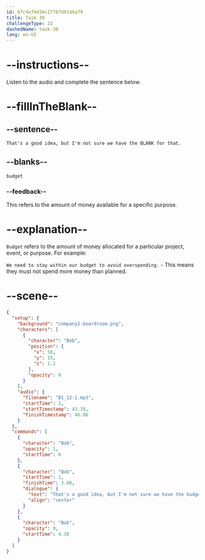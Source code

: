```yaml
---
id: 67c4e74d34c1f767d9148a79
title: Task 30
challengeType: 22
dashedName: task-30
lang: en-US
---
```


<!-- (Audio) Bob: That's a good idea, but I'm not sure we have the budget for that. -->

# --instructions--

Listen to the audio and complete the sentence below.

# --fillInTheBlank--

## --sentence--

`That's a good idea, but I'm not sure we have the BLANK for that.`  

## --blanks--

`budget`  

### --feedback--

This refers to the amount of money available for a specific purpose.  

# --explanation--

`Budget` refers to the amount of money allocated for a particular project, event, or purpose. For example:

`We need to stay within our budget to avoid overspending.` - This means they must not spend more money than planned.

# --scene--

```json
{
  "setup": {
    "background": "company2-boardroom.png",
    "characters": [
      {
        "character": "Bob",
        "position": {
          "x": 50,
          "y": 15,
          "z": 1.2
        },
        "opacity": 0
      }
    ],
    "audio": {
      "filename": "B1_12-1.mp3",
      "startTime": 1,
      "startTimestamp": 43.18,
      "finishTimestamp": 46.06
    }
  },
  "commands": [
    {
      "character": "Bob",
      "opacity": 1,
      "startTime": 0
    },
    {
      "character": "Bob",
      "startTime": 1,
      "finishTime": 3.88,
      "dialogue": {
        "text": "That's a good idea, but I'm not sure we have the budget for that.",
        "align": "center"
      }
    },
    {
      "character": "Bob",
      "opacity": 0,
      "startTime": 4.38
    }
  ]
}
```
